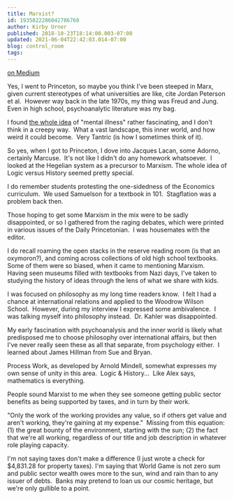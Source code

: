 ```yaml
---
title: Marxist?
id: 1935822286042786768
author: Kirby Urner
published: 2018-10-23T18:14:00.003-07:00
updated: 2021-06-04T22:42:03.014-07:00
blog: control_room
tags: 
---
```


[](https://www.flickr.com/photos/kirbyurner/44813098734/in/dateposted-public/)
[on Medium](https://medium.datadriveninvestor.com/gst-versus-econ-28457f03ae9a)

Yes, I went to Princeton, so maybe you think I've been steeped in Marx, given current stereotypes of what universities are like, cite Jordan Peterson et al.  However way back in the late 1970s, my thing was Freud and Jung.  Even in high school, psychoanalytic literature was my bag.

I found [the whole idea](http://www.quakerquaker.org/group/liberal/forum/topics/the-earliest-quakers-and-liberal-quakerism-1?commentId=2360685%3AComment%3A162014&groupId=2360685%3AGroup%3A867) of "mental illness" rather fascinating, and I don't think in a creepy way.  What a vast landscape, this inner world, and how weird it could become.  Very Tantric (is how I sometimes think of it).

So yes, when I got to Princeton, I dove into Jacques Lacan, some Adorno, certainly Marcuse.  It's not like I didn't do any homework whatsoever.  I looked at the Hegelian system as a precursor to Marxism. The whole idea of Logic versus History seemed pretty special.

I do remember students protesting the one-sidedness of the Economics curriculum.  We used Samuelson for a textbook in 101.  Stagflation was a problem back then.

Those hoping to get some Marxism in the mix were to be sadly disappointed, or so I gathered from the raging debates, which were printed in various issues of the Daily Princetonian.  I was housemates with the editor.

I do recall roaming the open stacks in the reserve reading room (is that an oxymoron?), and coming across collections of old high school textbooks.  Some of them were so biased, when it came to mentioning Marxism.  Having seen museums filled with textbooks from Nazi days, I've taken to studying the history of ideas through the lens of what we share with kids.

I was focused on philosophy as my long time readers know.  I felt I had a chance at international relations and applied to the Woodrow Wilson School.  However, during my interview I expressed some ambivalence.  I was talking myself into philosophy instead.  Dr. Kahler was disappointed.

My early fascination with psychoanalysis and the inner world is likely what predisposed me to choose philosophy over international affairs, but then I've never really seen these as all that separate, from psychology either.  I learned about James Hillman from Sue and Bryan.

Process Work, as developed by Arnold Mindell, somewhat expresses my own sense of unity in this area.  Logic & History...  Like Alex says, mathematics is everything.

People sound Marxist to me when they see someone getting public sector benefits as being supported by taxes, and in turn by their work.

"Only the work of the working provides any value, so if others get value and aren't working, they're gaining at my expense."  Missing from this equation: (1) the great bounty of the environment, starting with the sun; (2) the fact that we're all working, regardless of our title and job description in whatever role playing capacity.

I'm not saying taxes don't make a difference (I just wrote a check for $4,831.28 for property taxes). I'm saying that World Game is not zero sum and public sector wealth owes more to the sun, wind and rain than to any issuer of debts.  Banks may pretend to loan us our cosmic heritage, but we're only gullible to a point.